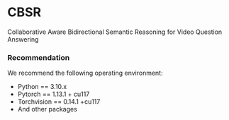# CBSR
Collaborative Aware Bidirectional Semantic Reasoning for Video Question Answering

### Recommendation
We recommend the following operating environment:
- Python == 3.10.x
- Pytorch == 1.13.1 + cu117
- Torchvision == 0.14.1 +cu117
- And other packages
